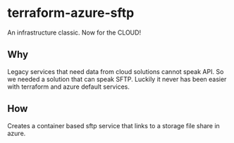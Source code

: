 # terraform-azure-sftp

An infrastructure classic. Now for the CLOUD!

## Why
Legacy services that need data from cloud solutions cannot speak API. So we needed a solution that can speak SFTP.
Luckily it never has been easier with terraform and azure default services.

## How
Creates a container based sftp service that links to a storage file share in azure.
